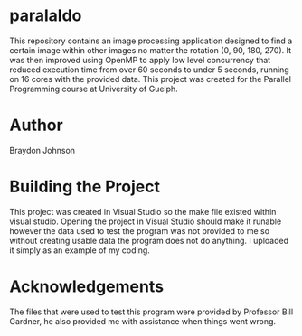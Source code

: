 # paralaldo
This repository contains an image processing application designed to find a certain image within other images no matter the rotation (0, 90, 180, 270). It was then improved using OpenMP to apply low level concurrency that reduced execution time from over 60 seconds to under 5 seconds, running on 16 cores with the provided data. This project was created for the Parallel Programming course at University of Guelph.

# Author
Braydon Johnson

# Building the Project
This project was created in Visual Studio so the make file existed within visual studio. Opening the project in Visual Studio should make it runable however the data used to test the program was not provided to me so without creating usable data the program does not do anything. I uploaded it simply as an example of my coding.

# Acknowledgements
The files that were used to test this program were provided by Professor Bill Gardner, he also provided me with assistance when things went wrong.
